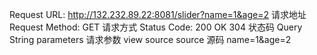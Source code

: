 Request URL: http://132.232.89.22:8081/slider?name=1&age=2 请求地址 
Request Method: GET   请求方式
Status Code: 200 OK  304  状态码
Query  String parameters 请求参数 
view source  source 源码  name=1&age=2

